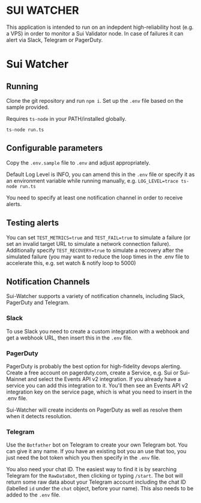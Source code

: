 # SUI WATCHER

This application is intended to run on an indepdent high-reliability host (e.g. a VPS) in order to monitor a Sui Validator node. In case of failures it can alert via Slack, Telegram or PagerDuty.

# Sui Watcher

## Running

Clone the git repository and run `npm i`. Set up the `.env` file based on the sample provided.

Requires `ts-node` in your PATH/installed globally.

```ts-node run.ts```

## Configurable parameters

Copy the `.env.sample` file to `.env` and adjust appropriately.

Default Log Level is INFO, you can amend this in the `.env` file or specify it as an environment variable while running manually, e.g. `LOG_LEVEL=trace ts-node run.ts`

You need to specify at least one notification channel in order to receive alerts.

## Testing alerts

You can set `TEST_METRICS=true` and `TEST_FAIL=true` to simulate a failure (or set an invalid target URL to simulate a network connection failure). Additionally specify `TEST_RECOVERY=true` to simulate a recovery after the simulated failure (you may want to reduce the loop times in the .env file to accelerate this, e.g. set watch & notify loop to 5000)

## Notification Channels

Sui-Watcher supports a variety of notification channels, including Slack, PagerDuty and Telegram.

### Slack

To use Slack you need to create a custom integration with a webhook and get a webhook URL, then insert this in the `.env` file.

### PagerDuty

PagerDuty is probably the best option for high-fidelity devops alerting. Create a free account on pagerduty.com, create a Service, e.g. Sui or Sui-Mainnet and select the Events API v2 integration. If you already have a service you can add this integration to it. You'll then see an Events API v2 integration key on the service page, which is what you need to insert in the .env file.

Sui-Watcher will create incidents on PagerDuty as well as resolve them when it detects resolution.

### Telegram

Use the `Botfather` bot on Telegram to create your own Telegram bot. You can give it any name. If you have an existing bot you an use that too, you just need the bot token which you then specify in the `.env` file.

You also need your chat ID. The easiest way to find it is by searching Telegram for the `RawDataBot`, then clicking or typing `/start`. The bot will return some raw data about your Telegram account including the chat ID (labelled `id` under the `chat` object, before your name). This also needs to be added to the `.env` file.